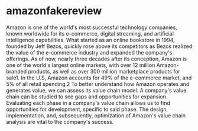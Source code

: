 # amazonfakereview
Amazon is one of the world's most successful technology companies, known worldwide for its e-commerce, digital streaming, and artificial intelligence capabilities. What started as an online bookstore in 1994, founded by Jeff Bezos, quickly rose above its competitors as Bezos realized the value of the e-commerce industry and expanded the company's offerings. As of now, nearly three decades after its conception, Amazon is one of the world's largest online markets, with over 12 million Amazon-branded products, as well as over 300 million marketplace products for sale1. In the U.S, Amazon accounts for 49% of the e-commerce market, and 5% of all retail spending.2 To better understand how Amazon operates and generates value, we can assess its value chain model. A company's value chain can be studied to see gaps and opportunities for expansion. Evaluating each phase in a company's value chain allows us to find opportunities for development, specific to said phase. The design, implementation, and, subsequently, optimization of Amazon's value chain analysis are vital to the company's success.

